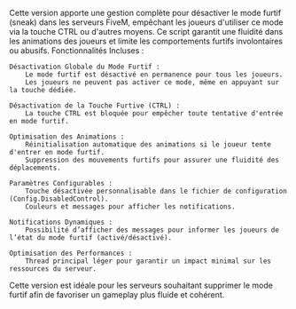 Cette version apporte une gestion complète pour désactiver le mode furtif (sneak) dans les serveurs FiveM, empêchant les joueurs d'utiliser ce mode via la touche CTRL ou d'autres moyens. Ce script garantit une fluidité dans les animations des joueurs et limite les comportements furtifs involontaires ou abusifs.
Fonctionnalités Incluses :

    Désactivation Globale du Mode Furtif :
        Le mode furtif est désactivé en permanence pour tous les joueurs.
        Les joueurs ne peuvent pas activer ce mode, même en appuyant sur la touche dédiée.

    Désactivation de la Touche Furtive (CTRL) :
        La touche CTRL est bloquée pour empêcher toute tentative d'entrée en mode furtif.

    Optimisation des Animations :
        Réinitialisation automatique des animations si le joueur tente d'entrer en mode furtif.
        Suppression des mouvements furtifs pour assurer une fluidité des déplacements.

    Paramètres Configurables :
        Touche désactivée personnalisable dans le fichier de configuration (Config.DisabledControl).
        Couleurs et messages pour afficher les notifications.

    Notifications Dynamiques :
        Possibilité d’afficher des messages pour informer les joueurs de l’état du mode furtif (activé/désactivé).

    Optimisation des Performances :
        Thread principal léger pour garantir un impact minimal sur les ressources du serveur.

Cette version est idéale pour les serveurs souhaitant supprimer le mode furtif afin de favoriser un gameplay plus fluide et cohérent.
